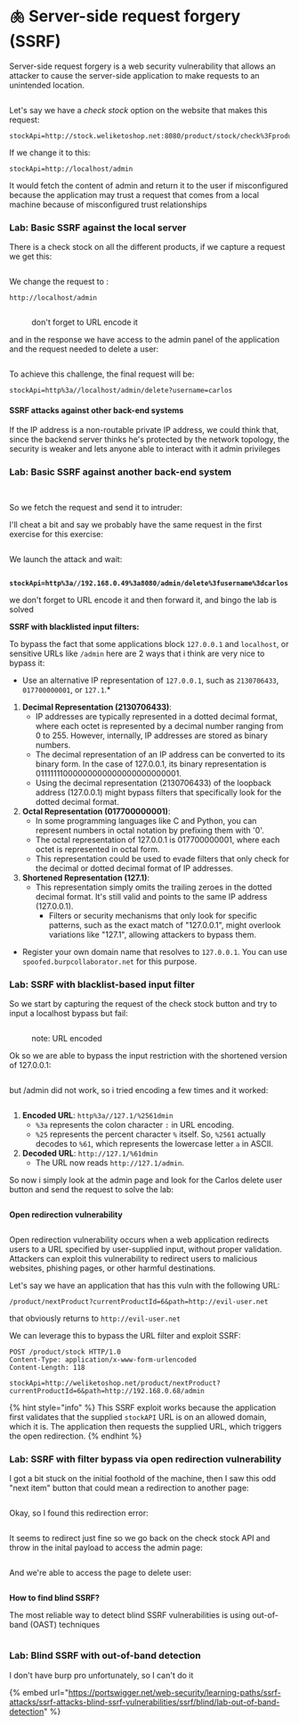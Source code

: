 # 🫁 Server-side request forgery (SSRF)

Server-side request forgery is a web security vulnerability that allows an attacker to cause the server-side application to make requests to an unintended location.

<figure><img src="../../.gitbook/assets/image (17) (1) (1).png" alt=""><figcaption></figcaption></figure>

Let's say we have a _check stock_ option on the website that makes this request:

```
stockApi=http://stock.weliketoshop.net:8080/product/stock/check%3FproductId%3D6%26storeId%3D1
```

If we change it to this:

```
stockApi=http://localhost/admin
```

It would fetch the content of admin and return it to the user if misconfigured because the application may trust a request that comes from a local machine because of misconfigured trust relationships

### Lab: Basic SSRF against the local server

There is a check stock on all the different products, if we capture a request we get this:

<figure><img src="../../.gitbook/assets/image (1) (1) (1) (1) (1) (1) (1) (1) (1) (1) (1) (1) (1) (1) (1) (1) (1) (1) (1) (1) (1) (1) (1) (1) (1) (1) (1) (1) (1) (1) (1) (1) (1).png" alt=""><figcaption></figcaption></figure>

We change the request to :

```
http://localhost/admin
```

<figure><img src="../../.gitbook/assets/image (2) (1) (1) (1) (1) (1) (1) (1) (1) (1) (1) (1) (1) (1) (1) (1) (1) (1) (1) (1) (1) (1) (1) (1) (1) (1) (1) (1) (1).png" alt=""><figcaption><p>don't forget to URL encode it</p></figcaption></figure>

and in the response we have access to the admin panel of the application and the request needed to delete a user:

<figure><img src="../../.gitbook/assets/image (3) (1) (1) (1) (1) (1) (1) (1) (1) (1) (1) (1) (1) (1) (1) (1) (1) (1) (1) (1) (1) (1) (1) (1) (1) (1).png" alt=""><figcaption></figcaption></figure>

To achieve this challenge, the final request will be:

```
stockApi=http%3a//localhost/admin/delete?username=carlos
```

#### SSRF attacks against other back-end systems

If the IP address is a non-routable private IP address, we could think that, since the backend server thinks he's protected by the network topology, the security is weaker and lets anyone able to interact with it admin privileges

### Lab: Basic SSRF against another back-end system

<figure><img src="../../.gitbook/assets/image (4) (1) (1) (1) (1) (1) (1) (1) (1) (1) (1) (1) (1) (1) (1) (1) (1) (1) (1) (1) (1) (1).png" alt=""><figcaption></figcaption></figure>

<figure><img src="../../.gitbook/assets/image (5) (1) (1) (1) (1) (1) (1) (1) (1) (1) (1) (1) (1) (1) (1) (1) (1) (1) (1) (1) (1).png" alt=""><figcaption></figcaption></figure>

So we fetch the request and send it to intruder:

I'll cheat a bit and say we probably have the same request in the first exercise for this exercise:

<figure><img src="../../.gitbook/assets/image (7) (1) (1) (1) (1) (1) (1) (1) (1) (1) (1) (1) (1) (1) (1) (1) (1) (1).png" alt=""><figcaption></figcaption></figure>

We launch the attack and wait:

<figure><img src="../../.gitbook/assets/image (8) (1) (1) (1) (1) (1) (1) (1) (1) (1) (1) (1) (1) (1) (1).png" alt=""><figcaption></figcaption></figure>

<pre><code><strong>stockApi=http%3a//192.168.0.49%3a8080/admin/delete%3fusername%3dcarlos
</strong></code></pre>

we don't forget to URL encode it and then forward it, and bingo the lab is solved

**SSRF with blacklisted input filters:**

To bypass the fact that some applications block `127.0.0.1` and `localhost`, or sensitive URLs like `/admin` here are 2 ways that i think are very nice to bypass it:

* Use an alternative IP representation of `127.0.0.1`, such as `2130706433`, `017700000001`, or `127.1`.\*

1. **Decimal Representation (2130706433)**:
   * IP addresses are typically represented in a dotted decimal format, where each octet is represented by a decimal number ranging from 0 to 255. However, internally, IP addresses are stored as binary numbers.
   * The decimal representation of an IP address can be converted to its binary form. In the case of 127.0.0.1, its binary representation is 01111111000000000000000000000001.
   * Using the decimal representation (2130706433) of the loopback address (127.0.0.1) might bypass filters that specifically look for the dotted decimal format.
2. **Octal Representation (017700000001)**:
   * In some programming languages like C and Python, you can represent numbers in octal notation by prefixing them with '0'.
   * The octal representation of 127.0.0.1 is 017700000001, where each octet is represented in octal form.
   * This representation could be used to evade filters that only check for the decimal or dotted decimal format of IP addresses.
3. **Shortened Representation (127.1)**:
   * This representation simply omits the trailing zeroes in the dotted decimal format. It's still valid and points to the same IP address (127.0.0.1).
     * Filters or security mechanisms that only look for specific patterns, such as the exact match of "127.0.0.1", might overlook variations like "127.1", allowing attackers to bypass them.

* Register your own domain name that resolves to `127.0.0.1`. You can use `spoofed.burpcollaborator.net` for this purpose.

### Lab: SSRF with blacklist-based input filter

So we start by capturing the request of the check stock button and try to input a localhost bypass but fail:

<figure><img src="../../.gitbook/assets/image (9) (1) (1) (1) (1) (1) (1) (1) (1) (1) (1) (1) (1).png" alt=""><figcaption><p>note: URL encoded</p></figcaption></figure>

Ok so we are able to bypass the input restriction with the shortened version of 127.0.0.1:

<figure><img src="../../.gitbook/assets/image (11) (1) (1) (1) (1) (1) (1) (1) (1) (1) (1).png" alt=""><figcaption></figcaption></figure>

but /admin did not work, so i tried encoding a few times and it worked:

<figure><img src="../../.gitbook/assets/image (10) (1) (1) (1) (1) (1) (1) (1) (1) (1) (1) (1).png" alt=""><figcaption></figcaption></figure>

1. **Encoded URL**: `http%3a//127.1/%2561dmin`
   * `%3a` represents the colon character `:` in URL encoding.
   * `%25` represents the percent character `%` itself. So, `%2561` actually decodes to `%61`, which represents the lowercase letter `a` in ASCII.
2. **Decoded URL**: `http://127.1/%61dmin`
   * The URL now reads `http://127.1/admin`.

So now i simply look at the admin page and look for the Carlos delete user button and send the request to solve the lab:

<figure><img src="../../.gitbook/assets/image (12) (1) (1) (1) (1) (1) (1) (1).png" alt=""><figcaption></figcaption></figure>

**Open redirection vulnerability**

<figure><img src="../../.gitbook/assets/image (13) (1) (1) (1) (1) (1) (1).png" alt=""><figcaption></figcaption></figure>

Open redirection vulnerability occurs when a web application redirects users to a URL specified by user-supplied input, without proper validation. Attackers can exploit this vulnerability to redirect users to malicious websites, phishing pages, or other harmful destinations.

Let's say we have an application that has this vuln with the following URL:

```
/product/nextProduct?currentProductId=6&path=http://evil-user.net
```

that obviously returns to `http://evil-user.net`

We can leverage this to bypass the URL filter and exploit SSRF:

```
POST /product/stock HTTP/1.0
Content-Type: application/x-www-form-urlencoded
Content-Length: 118

stockApi=http://weliketoshop.net/product/nextProduct?currentProductId=6&path=http://192.168.0.68/admin
```

{% hint style="info" %}
This SSRF exploit works because the application first validates that the supplied `stockAPI` URL is on an allowed domain, which it is. The application then requests the supplied URL, which triggers the open redirection.
{% endhint %}

### Lab: SSRF with filter bypass via open redirection vulnerability

I got a bit stuck on the initial foothold of the machine, then I saw this odd "next item" button that could mean a redirection to another page:

<figure><img src="../../.gitbook/assets/image (14) (1) (1) (1) (1).png" alt=""><figcaption></figcaption></figure>

Okay, so I found this redirection error:

<figure><img src="../../.gitbook/assets/image (15) (1) (1) (1) (1).png" alt=""><figcaption></figcaption></figure>

It seems to redirect just fine so we go back on the check stock API and throw in the inital payload to access the admin page:

<figure><img src="../../.gitbook/assets/image (16) (1) (1) (1) (1).png" alt=""><figcaption></figcaption></figure>

And we're able to access the page to delete user:

<figure><img src="../../.gitbook/assets/image (17) (1) (1) (1).png" alt=""><figcaption></figcaption></figure>

**How to find blind SSRF?**

The most reliable way to detect blind SSRF vulnerabilities is using out-of-band (OAST) techniques

<figure><img src="../../.gitbook/assets/image (18) (1).png" alt=""><figcaption></figcaption></figure>

### Lab: Blind SSRF with out-of-band detection

I don't have burp pro unfortunately, so I can't do it

{% embed url="https://portswigger.net/web-security/learning-paths/ssrf-attacks/ssrf-attacks-blind-ssrf-vulnerabilities/ssrf/blind/lab-out-of-band-detection" %}
